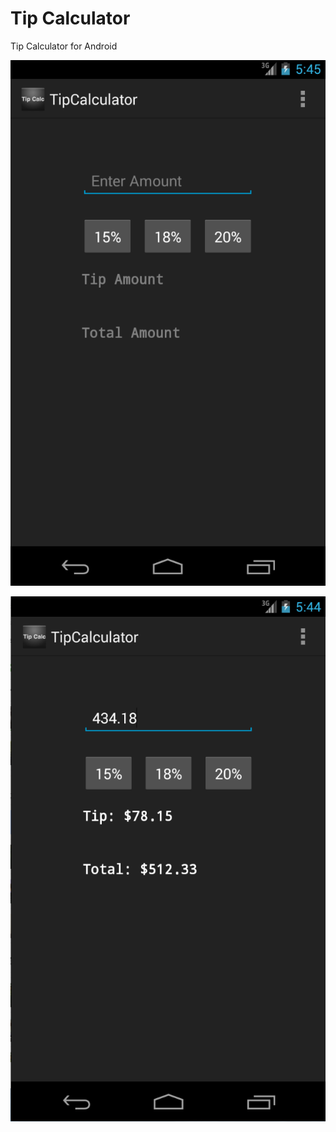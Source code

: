 Tip Calculator
=========

Tip Calculator for Android

![Single View](/imgs/1.png "Nexus 4")

![18% of 434.18](/imgs/2.png "Nexus 4 - 18%")
